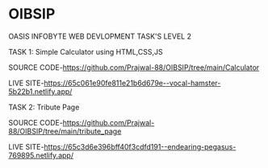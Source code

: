 # OIBSIP
OASIS INFOBYTE WEB DEVLOPMENT TASK'S
LEVEL 2

TASK 1: Simple Calculator using HTML,CSS,JS

SOURCE CODE-https://github.com/Prajwal-88/OIBSIP/tree/main/Calculator

LIVE SITE-https://65c061e90fe811e21b6d679e--vocal-hamster-5b22b1.netlify.app/




TASK 2: Tribute Page

SOURCE CODE-https://github.com/Prajwal-88/OIBSIP/tree/main/tribute_page

LIVE SITE-https://65c3d6e396bff40f3cdfd191--endearing-pegasus-769895.netlify.app/
